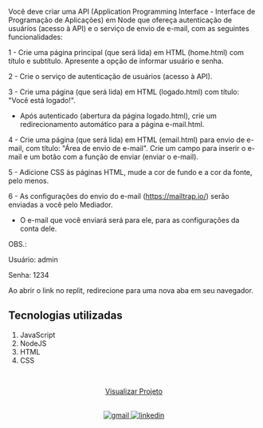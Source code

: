 Você deve criar uma API (Application Programming Interface - Interface de Programação de Aplicações) em Node que ofereça autenticação de usuários (acesso à API) e o serviço de envio de e-mail, com as seguintes funcionalidades:

1 - Crie uma página principal (que será lida) em HTML (home.html) com título e subtítulo. Apresente a opção de informar usuário e senha.

2 - Crie o serviço de autenticação de usuários (acesso à API). 

3 - Crie uma página (que será lida) em HTML (logado.html) com título: "Você está logado!".

- Após autenticado (abertura da página logado.html), crie um redirecionamento automático para a página e-mail.html.

4 - Crie uma página (que será lida) em HTML (email.html) para envio de e-mail, com título: "Área de envio de e-mail". Crie um campo para inserir o e-mail e um botão com a função de enviar (enviar o e-mail).

5 - Adicione CSS às páginas HTML, mude a cor de fundo e a cor da fonte, pelo menos. 

6 - As configurações do envio do e-mail (https://mailtrap.io/) serão enviadas a você pelo Mediador.
- O e-mail que você enviará será para ele, para as configurações da conta dele. 

OBS.: 

  Usuário: admin 

  Senha: 1234
     
  Ao abrir o link no replit, redirecione para uma nova aba em seu navegador.

## Tecnologias utilizadas  

1. JavaScript 
2. NodeJS
3. HTML
4. CSS

<br>

<div align="center">

[Visualizar Projeto](https://replit.com/@GabrielMorozini/email?v=1)
</div>

<br>

<div align=center>

  <a href="mailto:gabril.dev@gmail.com" >
    <img src="https://img.shields.io/badge/gabril.dev@gmail.com-D14836?style=for-the-badge&logo=gmail&logoColor=white" alt="gmail">
  </a>
  
   <a href="https://www.linkedin.com/in/gabrielmorozini/">
    <img src="https://img.shields.io/badge/linkedin.com/in/gabrielmorozini/-0077B5?style=for-the-badge&logo=linkedin&logoColor=white" alt="linkedin">
  </a>  

</div>
